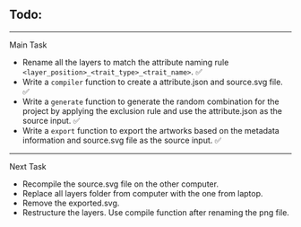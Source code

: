 ## Todo:
---
Main Task
* Rename all the layers to match the attribute naming rule `<layer_position>_<trait_type>_<trait_name>`. ✅
* Write a `compiler` function to create a attribute.json and source.svg file. ✅
* Write a `generate` function to generate the random combination for the project by applying the exclusion rule and use the attribute.json as the source input. ✅
* Write a `export` function to export the artworks based on the metadata information and source.svg file as the source input. ✅
---
Next Task
* Recompile the source.svg file on the other computer.
* Replace all layers folder from computer with the one from laptop.
* Remove the exported.svg.
* Restructure the layers. Use compile function after renaming the png file.